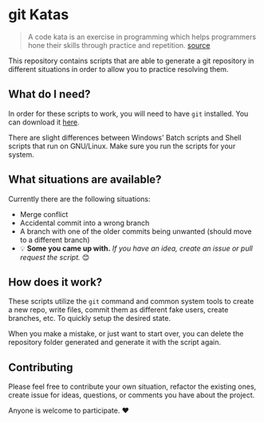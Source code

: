 # git Katas

> A code kata is an exercise in programming which helps programmers hone their skills through practice and repetition.
[source](https://en.wikipedia.org/wiki/Kata_(programming))

This repository contains scripts that are able to generate a git repository in different situations in order to allow you to practice resolving them.

## What do I need?

In order for these scripts to work, you will need to have `git` installed. You can download it [here](https://git-scm.com/).

There are slight differences between Windows' Batch scripts and Shell scripts that run on GNU/Linux. Make sure you run the scripts for your system.

## What situations are available?

Currently there are the following situations:

- Merge conflict
- Accidental commit into a wrong branch
- A branch with one of the older commits being unwanted (should move to a different branch)
- 💡 **Some you came up with.** _If you have an idea, create an issue or pull request the script._ 😊

## How does it work?

These scripts utilize the `git` command and common system tools to create a new repo, write files, commit them as different fake users, create branches, etc. To quickly setup the desired state.

When you make a mistake, or just want to start over, you can delete the repository folder generated and generate it with the script again.

## Contributing

Please feel free to contribute your own situation, refactor the existing ones, create issue for ideas, questions, or comments you have about the project.

Anyone is welcome to participate. ❤
